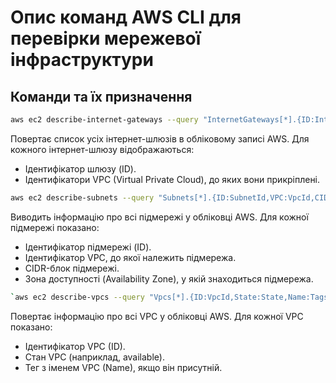 # Опис команд AWS CLI для перевірки мережевої інфраструктури

## Команди та їх призначення
```bash
aws ec2 describe-internet-gateways --query "InternetGateways[*].{ID:InternetGatewayId,VPCs:Attachments[*].VpcId}" --output table
```
Повертає список усіх інтернет-шлюзів в обліковому записі AWS. Для кожного інтернет-шлюзу відображаються:
- Ідентифікатор шлюзу (ID).
- Ідентифікатори VPC (Virtual Private Cloud), до яких вони прикріплені.

```bash
aws ec2 describe-subnets --query "Subnets[*].{ID:SubnetId,VPC:VpcId,CIDR:CidrBlock,AZ:AvailabilityZone}" --output table
```
Виводить інформацію про всі підмережі у обліковці AWS. Для кожної підмережі показано:
- Ідентифікатор підмережі (ID).
- Ідентифікатор VPC, до якої належить підмережа.
- CIDR-блок підмережі.
- Зона доступності (Availability Zone), у якій знаходиться підмережа.

```bash
`aws ec2 describe-vpcs --query "Vpcs[*].{ID:VpcId,State:State,Name:Tags[?Key=='Name']|[0].Value}" --output table`
```
Повертає інформацію про всі VPC у обліковці AWS. Для кожної VPC показано:
- Ідентифікатор VPC (ID).
- Стан VPC (наприклад, available).
- Тег з іменем VPC (Name), якщо він присутній.